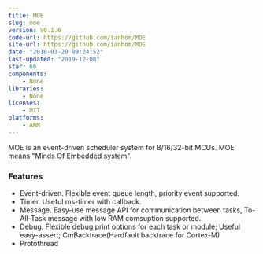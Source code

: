 ```yaml
---
title: MOE
slug: moe
version: V0.1.6
code-url: https://github.com/ianhom/MOE
site-url: https://github.com/ianhom/MOE
date: "2018-03-20 09:24:52"
last-updated: "2019-12-08"
star: 66
components:
    - None
libraries:
    - None
licenses:
    - MIT
platforms:
    - ARM
---
```

MOE is an event-driven scheduler system for 8/16/32-bit MCUs. MOE means "Minds Of Embedded system".

<!--more-->

### Features

- Event-driven. Flexible event queue length, priority event supported.
- Timer. Useful ms-timer with callback.
- Message. Easy-use message API for communication between tasks, To-All-Task message with low RAM comsuption supported.
- Debug. Flexible debug print options for each task or module; Useful easy-assert; CmBacktrace(Hardfault backtrace for Cortex-M)
- Protothread

<!--github-projects-->
